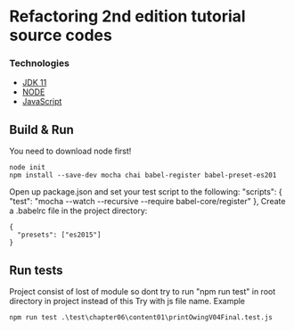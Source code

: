 # Refactoring 2nd edition tutorial source codes

### Technologies
- [JDK 11](https://openjdk.java.net/projects/jdk/11/)
- [NODE]()
- [JavaScript]()

## Build & Run

You need to download node first!

```
node init
npm install --save-dev mocha chai babel-register babel-preset-es201
```

Open up package.json and set your test script to the following:
"scripts": { "test": "mocha --watch --recursive --require babel-core/register" },
Create a .babelrc file in the project directory:
```
{
  "presets": ["es2015"]
}
```

## Run tests
Project consist of lost of module so dont try to run "npm run test" in root directory in project instead of this Try with js file name.
Example  
```
npm run test .\test\chapter06\content01\printOwingV04Final.test.js
```

